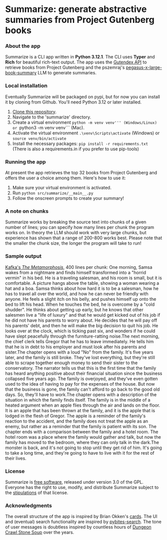 # Summarize: generate abstractive summaries from Project Gutenberg books

### About the app
Summarize is a CLI app written in **Python 3.12.1**. The CLI uses **Typer** and **Rich** for beautiful rich-text output. The app uses the [Gutendex API](https://gutendex.com/) to retrieve books from Project Gutenberg and the pszemraj's [pegasus-x-large-book-summary](https://huggingface.co/pszemraj/pegasus-x-large-book-summary) LLM to generate summaries.

### Local installation
Eventually Summarize will be packaged on pypi, but for now you can install it by cloning from Github. You'll need Python 3.12 or later installed.
1. [Clone this repository](https://docs.github.com/en/repositories/creating-and-managing-repositories/cloning-a-repository).
2. Navigate to the 'summarize' directory.
3. Create a virtual environment ```python -m venv venv''' (Windows/Linux) or ```python3 -m venv venv``` (Mac).
4. Activate the virtual environment ```.\venv\Scripts\activate``` (Windows) or ```source venv/bin/activate```
5. Install the necessary packages: ```pip install -r requirements.txt``` (There is also a requirements.in if you prefer to use pip-tools)

### Running the app
At present the app retrieves the top 32 books from Project Gutenberg and offers the user a choice among them. Here's how to use it:
1. Make sure your virtual environment is activated.
2. Run ```python src/summarize/__main__.py```
3. Follow the onscreen prompts to create your summary!

### A note on chunks
Summarize works by breaking the source text into chunks of a given number of lines; you can specify how many lines per chunk the program works on. In theory the LLM should work with very large chunks, but experience has shown that a range of 200-800 works best. Please note that the smaller the chunk size, the longer the program will take to run!

### Sample output
[Kafka's *The Metamorphosis*](https://en.wikipedia.org/wiki/The_Metamorphosis), 400 lines per chunk:
One morning, Samsa wakes from a nightmare and finds himself transformed into a "horrid vermin" in his bed. He is a traveling salesman, and his room is small, but it is comfortable. A picture hangs above the table, showing a woman wearing a hat and a boa. Samsa thinks about how hard it is to be a salesman, how he has to travel all over the world, and how he can never be friendly with anyone. He feels a slight itch on his belly, and pushes himself up onto the bed to lift his head. When he touches the bed, he is overcome by a "cold shudder". He thinks about getting up early, but he knows that other salesmen live a "life of luxury" and that he would get kicked out of his job if he did not have his parents to worry about. He decides that he will pay off his parents' debt, and then he will make the big decision to quit his job. He looks over at the clock, which is ticking past six, and wonders if he could have slept peacefully through the furniture-ratting noise.The next morning, the chief clerk tells Gregor that he has to leave immediately. He tells him that he is in debt to his employer and must look after his parents and sister.The chapter opens with a loud "No" from the family. It's five years later, and the family is still broke. They've lost everything, but they're still able to scrape together enough money to send their sister to the conservatory. The narrator tells us that this is the first time that the family has heard anything positive about their financial situation since the business collapsed five years ago. The family is overjoyed, and they've even gotten used to the idea of having to pay for the expenses of the house. But now that the business is gone, the family can't afford to go back to the good old days. So, they'll have to work.The chapter opens with a description of the situation in which the family finds itself. The family is in the middle of a heated argument when an apple flies through the air and lands on the floor. It is an apple that has been thrown at the family, and it is the apple that is lodged in the flesh of Gregor. The apple is a reminder of the family's reaction to the accident, and the family does not treat the apple as an enemy, but rather as a reminder that the family is patient with its son. The chapter ends with a comparison between the family and a hotel room. The hotel room was a place where the family would gather and talk, but now the family has moved to the bedroom, where they can only talk in the dark.The monster is back, and it's not going to stop until they get rid of him. It's going to take a long time, and they're going to have to live with it for the rest of their lives.

### License
Summarize is [free software](https://www.fsf.org/about/what-is-free-software), released under version 3.0 of the GPL. Everyone has the right to use, modify, and distribute Summarize subject to the [stipulations](https://github.com/jwjacobson/summarize/blob/main/LICENSE) of that license.

### Acknowledgments
The overall structure of the app is inspired by Brian Okken's [cards](https://github.com/okken/cards).
The UI and (eventual) search functionality are inspired by [pybites-search](https://github.com/PyBites-Open-Source/search).
The tone of user messages is doubtless inspired by countless hours of [Dungeon Crawl Stone Soup](https://crawl.develz.org/) over the years.
